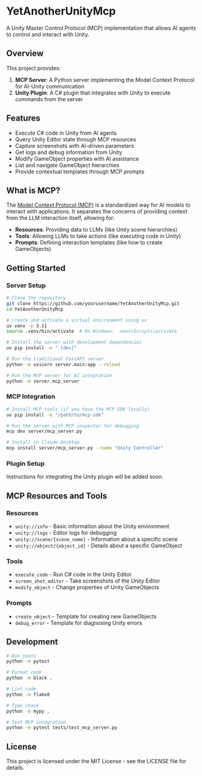 # YetAnotherUnityMcp

A Unity Master Control Protocol (MCP) implementation that allows AI agents to control and interact with Unity.

## Overview

This project provides:

1. **MCP Server**: A Python server implementing the Model Context Protocol for AI-Unity communication
2. **Unity Plugin**: A C# plugin that integrates with Unity to execute commands from the server

## Features

- Execute C# code in Unity from AI agents
- Query Unity Editor state through MCP resources
- Capture screenshots with AI-driven parameters
- Get logs and debug information from Unity
- Modify GameObject properties with AI assistance
- List and navigate GameObject hierarchies
- Provide contextual templates through MCP prompts

## What is MCP?

The [Model Context Protocol (MCP)](https://modelcontextprotocol.io) is a standardized way for AI models to interact with applications. It separates the concerns of providing context from the LLM interaction itself, allowing for:

- **Resources**: Providing data to LLMs (like Unity scene hierarchies)
- **Tools**: Allowing LLMs to take actions (like executing code in Unity)
- **Prompts**: Defining interaction templates (like how to create GameObjects)

## Getting Started

### Server Setup

```bash
# Clone the repository
git clone https://github.com/yourusername/YetAnotherUnityMcp.git
cd YetAnotherUnityMcp

# Create and activate a virtual environment using uv
uv venv -p 3.11
source .venv/bin/activate  # On Windows: .venv\Scripts\activate

# Install the server with development dependencies
uv pip install -e ".[dev]"

# Run the traditional FastAPI server
python -m uvicorn server.main:app --reload

# Run the MCP server for AI integration
python -m server.mcp_server
```

### MCP Integration

```bash
# Install MCP tools (if you have the MCP SDK locally)
uv pip install -e "/path/to/mcp-sdk"

# Run the server with MCP inspector for debugging
mcp dev server/mcp_server.py

# Install in Claude Desktop
mcp install server/mcp_server.py --name "Unity Controller"
```

### Plugin Setup

Instructions for integrating the Unity plugin will be added soon.

## MCP Resources and Tools

### Resources

- `unity://info` - Basic information about the Unity environment
- `unity://logs` - Editor logs for debugging
- `unity://scene/{scene_name}` - Information about a specific scene
- `unity://object/{object_id}` - Details about a specific GameObject

### Tools

- `execute_code` - Run C# code in the Unity Editor
- `screen_shot_editor` - Take screenshots of the Unity Editor
- `modify_object` - Change properties of Unity GameObjects

### Prompts

- `create_object` - Template for creating new GameObjects
- `debug_error` - Template for diagnosing Unity errors

## Development

```bash
# Run tests
python -m pytest

# Format code
python -m black .

# Lint code
python -m flake8

# Type check
python -m mypy .

# Test MCP integration
python -m pytest tests/test_mcp_server.py
```

## License

This project is licensed under the MIT License - see the LICENSE file for details.
